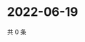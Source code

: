# 2022-06-19

共 0 条

<!-- BEGIN WEIBO -->
<!-- 最后更新时间 Sun Jun 19 2022 06:00:33 GMT+0800 (China Standard Time) -->

<!-- END WEIBO -->
